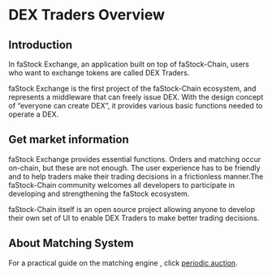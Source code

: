 # DEX Traders Overview

## Introduction

In faStock Exchange, an application built on top of faStock-Chain, users who want to exchange tokens are called DEX Traders.

faStock Exchange is the first project of the faStock-Chain ecosystem, and represents a middleware that can freely issue DEX. With the design concept of “everyone can create DEX”, it provides various basic functions needed to operate a DEX.


## Get market information

faStock Exchange provides essential functions. Orders and matching occur on-chain, but these are not enough. The user experience has to be friendly and to help traders make their trading decisions in a frictionless manner.The faStock-Chain community welcomes all developers to participate in developing and strengthening the faStock ecosystem.

faStock-Chain itself is an open source project allowing anyone to develop their own set of UI to enable DEX Traders to make better trading decisions.


## About Matching System

For a practical guide on the matching engine , click [periodic auction](../concepts/periodic-auction.html).


